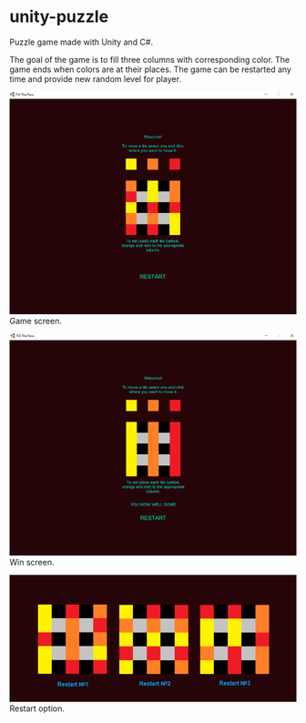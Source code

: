 # unity-puzzle
Puzzle game made with Unity and C#.

The goal of the game is to fill three columns with corresponding color. The game ends when colors are at their places. The game can be restarted any time and provide new random level for player.

![Alt text](README_files/game_screen.png?raw=true "Game Screen")
Game screen.

![Alt text](README_files/win_screen.png?raw=true "Win Screen")
Win screen.

![Alt text](README_files/restart_option.png?raw=true "Restart Option")
Restart option.
